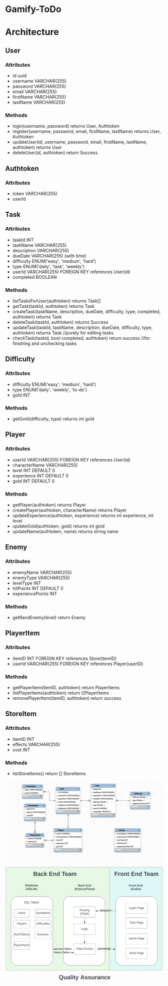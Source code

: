# Gamify-ToDo

# Architecture

## User
### Attributes
- id uuid
- username VARCHAR(255)
- password VARCHAR(255)
- email VARCHAR(255)
- firstName VARCHAR(255)
- lastName VARCHAR(255)
### Methods
- login(username, password) returns User, Authtoken
- register(username, password, email, firstName, lastName) returns User, Authtoken
- updateUser(id, username, password, email, firstName, lastName, authtoken) returns User
- deleteUser(id, authtoken) return Success

## Authtoken
### Attributes
- token VARCHAR(255)
- userId 

## Task
### Attributes
- taskId INT
- taskName VARCHAR(255)
- description VARCHAR(255)
- dueDate VARCHAR(255) (with time)
- difficulty ENUM('easy', 'medium', 'hard')
- type ENUM('daily', 'task', 'weekly')
- userId VARCHAR(255) FOREIGN KEY references User(id)
- completed BOOLEAN
### Methods
- listTasksForUser(authtoken) returns Task[]
- getTask(taskId, authtoken) returns Task
- createTask(taskName, description, dueDate, difficulty, type, completed, authtoken) returns Task
- deleteTask(taskId, authtoken) returns Success
- updateTask(taskId, taskName, description, dueDate, difficulty, type, authtoken) returns Task //purely for editing tasks
- checkTask(taskId, bool completed, authtoken) return success //for finishing and unchecking tasks

## Difficulty
### Attributes
- difficulty ENUM('easy', 'medium', 'hard')
- type ENUM('daily', 'weekly', 'to-do')
- gold INT
### Methods
- getGold(difficulty, type) returns int gold

## Player
### Attributes
- userId VARCHAR(255) FOREIGN KEY references User(id)
- characterName VARCHAR(255)
- level INT DEFAULT 0
- experience INT DEFAULT 0
- gold INT DEFAULT 0
### Methods
- getPlayer(authtoken) returns Player
- createPlayer(authtoken, characterName) returns Player
- updateExperience(authtoken, experience) returns int experience, int level
- updateGold(authtoken, gold) returns int gold
- updateName(authtoken, name) returns string name

## Enemy
### Attributes
- enemyName VARCHAR(255)
- enemyType VARCHAR(255)
- levelType INT
- hitPoints INT DEFAULT 0
- experiencePoints INT
### Methods
- getRandEnemy(level) return Enemy

## PlayerItem
### Attributes
- itemID INT FOREIGN KEY references Store(itemID)
- userId VARCHAR(255) FOREIGN KEY references Player(userID)
### Methods
- getPlayerItem(itemID, authtoken) return PlayerItems
- listPlayerItems(authtoken) return []PlayerItems
- removePlayerItem(itemID, authtoken) return success

## StoreItem
### Attributes
- itemID INT 
- effects VARCHAR(255)
- cost INT
### Methods
- listStoreItems() return [] StoreItems

![alt text](https://github.com/julesrouth/Gamify-ToDo/blob/main/images/Tables.png)
![alt text](https://github.com/julesrouth/Gamify-ToDo/blob/main/images/Flow.png)
